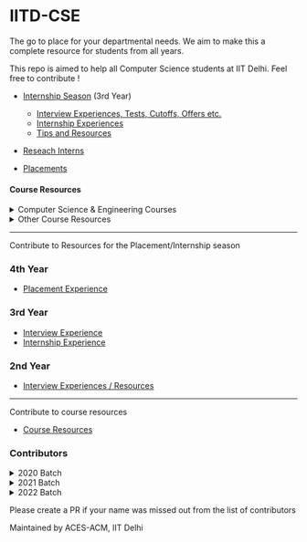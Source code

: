 # IITD-CSE
The go to place for your departmental needs. We aim to make this a complete resource for students from all years.

This repo is aimed to help all Computer Science students at IIT Delhi. Feel free to contribute !

- [Internship Season](./3rd-year/internship-season/) (3rd Year)
    * [Interview Experiences, Tests, Cutoffs, Offers etc.](./3rd-year/internship-season/interview-experiences/)
    * [Internship Experiences](./3rd-year/internship-season/internship-experiences/)
    * [Tips and Resources](./3rd-year/internship-season/tips-and-resources/)

- [Reseach Interns](./2nd-year/Internships/Research/)
- [Placements](./4th-year/Placements/)

#### Course Resources

<details>
<summary>Computer Science & Engineering Courses</summary>

- [COL100: Introduction to Programming](./1st-year/Courses/COL100/)
- [COL106: Data Structures & Algorithms](./2nd-year/Courses/COL106/)
- [COL202: Discrete Mathematical Structures](./2nd-year/Courses/COL202/)
- [COL215: Digital Electronics & System Design](./2nd-year/Courses/COL215/)
- [COL216: Computer Architecture](./2nd-year/Courses/COL216/)
- [COL226: Programming Languages](./2nd-year/Courses/COL226/)
- [COL331: Operating Systems](./3rd-year/Courses/COL331/)
- [COL333: Artificial Intelligence](./3rd-year/Courses/COL333/)
- [COL334: Computer Networks](./3rd-year/Courses/COL334/)
- [COL341: Machine Learning](./3rd-year/Courses/COL341/)
- [COL351: Analysis and Design of Algorithms](./3rd-year/Courses/COL351/)
- [COL352: Automata Theory and Theory of Computation](./3rd-year/Courses/COL352/)
- [COL362: Intro to Database Management](./3rd-year/Courses/COL362/)
- [COL380: Parallel and Distributed Programming](./3rd-year/Courses/COL380/)
- [COL703: Logic for CS](./4th-year/Courses/COL703/)
- [COL728: Compiler Design](./4th-year/Courses/COL728/)
- [COL731: Advanced Compiler Techniques](./4th-year/Courses/COL731/)
- [COL733: Cloud Computing Fundamentals](./4th-year/Courses/COL733/)
- [COL751: Algorithmic Graph Theory](./4th-year/Courses/COL751/)
- [COL759: Cryptography & Computer Security](./4th-year/Courses/COL759/)
- [COL761: Data Mining](./4th-year/Courses/COL761/)
- [COL774: Graduate Machine Learning](./4th-year/Courses/COL774/)

</details>

<details>

<summary> Other Course Resources </summary>

- [CVL100: Environmental Science](./2nd-year/Courses/CVL100/)
- [ELL205: Signals & Systems](./2nd-year/Courses/ELL205/)
- [MTL106: Probability and Stochastic Processes](./2nd-year/Courses/MTL106/)
- [PYL102: Principles of Electronic Materials](./2nd-year/Courses/PYL102/)
- [MTL103: Optimization Methods & Applications](./3rd-year/Courses/MTL103/)
</details>

--- 

Contribute to Resources for the Placement/Internship season

### 4th Year

- [Placement Experience](https://forms.gle/9c2kAhx4sZgd14Zh6)

### 3rd Year
- [Interview Experience](https://forms.gle/TS4t511TUJmx2EBt8)
- [Internship Experience](https://forms.gle/94Qq5THujLkEJg5YA)

### 2nd Year
- [Interview Experiences / Resources](https://forms.gle/JMqymCoFuJTFTbgR7)

---

Contribute to course resources

- [Course Resources](https://forms.gle/PzWegtqKnfJnq7bw9)


### Contributors


<details>
<summary> 2020 Batch </summary>

- Viraj Agashe
- Kanishk Goel
- Tanish Gupta
- Rajat Bharadwaj
- Mayank Mangla
- Chinmay Mittal
- Divyanshu Agarwal
- Utsav Jaiswal
</details>


<details>
<summary> 2021 Batch </summary>

- Kushagra Gupta
- Kavya Chopra
- Sanya Mittal
- Sakshi Gupta
- Utkarsh Singh
- Kashish Goel
- Vaibhav Bajaj
- Aaveg Jain
- Amaiya Singhal
- Aryan Sharma
- Madhav Gulati

</details>


<details>
<summary> 2022 Batch </summary>

- Akshat Jha
- Vishaka Agarwal
- Abhinav Rajesh Shripad
- Rajashree Das

</details>

Please create a PR if your name was missed out from the list of contributors

Maintained by ACES-ACM, IIT Delhi

